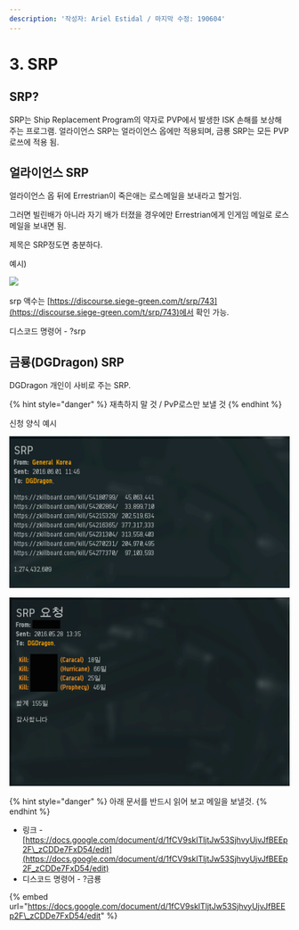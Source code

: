 ```yaml
---
description: '작성자: Ariel Estidal / 마지막 수정: 190604'
---
```


# 3. SRP

## SRP?

SRP는 Ship Replacement Program의 약자로 PVP에서 발생한 ISK 손해를 보상해 주는 프로그램. 얼라이언스 SRP는 얼라이언스 옵에만 적용되며, 금룡 SRP는 모든 PVP 로쓰에 적용 됨.

## 얼라이언스 SRP

얼라이언스 옵 뒤에 Errestrian이 죽은애는 로스메일을 보내라고 할거임.

그러면 빌린배가 아니라 자기 배가 터졌을 경우에만 Errestrian에게 인게임 메일로 로스메일을 보내면 됨.

제목은 SRP정도면 충분하다.

예시\)

![](https://lh3.googleusercontent.com/lfQw3eEmMWcF-Xn8ADFDewxarkjcB3AYpoudR6wA29bbNiGd-mfVToEgfrTYIEPgsljpyZ9_JROu3ZxFDkTIjDrzlsnfmumk1wT35L2TQUQe0sHeXXOHYyvNvWEpTC7FBz6_Q7UE)

srp 액수는 [https://discourse.siege-green.com/t/srp/743](https://discourse.siege-green.com/t/srp/743)에서 확인 가능.

디스코드 명령어 - ?srp

## 금룡\(DGDragon\) SRP

DGDragon 개인이 사비로 주는 SRP.

{% hint style="danger" %}
재촉하지 말 것 / PvP로스만 보낼 것
{% endhint %}

신청 양식 예시

![](../.gitbook/assets/image%20%2847%29.png)

![](../.gitbook/assets/image%20%2895%29.png)

{% hint style="danger" %}
아래 문서를 반드시 읽어 보고 메일을 보낼것.
{% endhint %}

* 링크 - [https://docs.google.com/document/d/1fCV9sklTljtJw53SjhvyUjvJfBEEp2F\_zCDDe7FxD54/edit](https://docs.google.com/document/d/1fCV9sklTljtJw53SjhvyUjvJfBEEp2F_zCDDe7FxD54/edit)
* 디스코드 명령어 - ?금룡

{% embed url="https://docs.google.com/document/d/1fCV9sklTljtJw53SjhvyUjvJfBEEp2F\_zCDDe7FxD54/edit" %}

